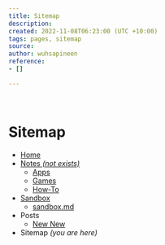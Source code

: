 ```yaml
---
title: Sitemap
description: 
created: 2022-11-08T06:23:00 (UTC +10:00)
tags: pages, sitemap
source: 
author: wuhsapineen
reference:
- []

---
```

<br />

# Sitemap


-   [Home][nav-home]
-   [Notes *(not exists)*][nav-notes-index]
    -   [Apps][nav-notes-apps]
    -   [Games][nav-notes-games]
    -   [How-To][nav-notes-howto]
-   [Sandbox][nav-sandbox-index]
    -   [sandbox.md][nav-sandbox-sandbox.md]
-   Posts
    -   [New New][nav-posts-newnew]
-   Sitemap *(you are here)*


<!-- reference-links -->
[nav-home]: /index.md
[nav-notes-index]: # "not exists"
[nav-notes-apps]: /notes/apps.md
[nav-notes-games]: /notes/games.md
[nav-notes-howto]: /notes/how-to.md
[nav-sandbox-index]: /sandbox/index.html
[nav-sandbox-sandbox.md]: /sandbox/sandbox.md
[nav-posts-newnew]: /_posts/2022-10-28-new-new.markdown
[2]: item2.md "title"
<!-- endreference-links -->